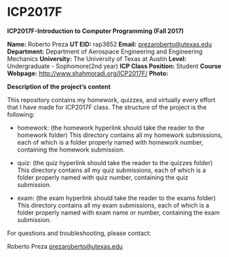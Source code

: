 # ICP2017F
**ICP2017F-Introduction to Computer Programming (Fall 2017)**

**Name:** Roberto Preza
**UT EID:** rap3652
**Email:** prezaroberto@utexas.edu
**Department:** Department of Aerospace Engineering and Engineering Mechanics
**University:** The University of Texas at Austin
**Level:** Undergraduate - Sophomore(2nd year)
**ICP Class Position:** Student
**Course Webpage:** http://www.shahmoradi.org/ICP2017F/
**Photo:**

**Description of the project’s content**

This repository contains my homework, quizzes, and virtually every effort that I have made for ICP2017F class. The structure of the project is the following:

* homework: (the homework hyperlink should take the reader to the homework folder)
This directory contains all my homework submissions, each of which is a folder properly named with homework number, containing the homework submission.

* quiz: (the quiz hyperlink should take the reader to the quizzes folder)
This directory contains all my quiz submissions, each of which is a folder properly named with quiz number, containing the quiz submission.

* exam: (the exam hyperlink should take the reader to the exams folder)
This directory contains all my exam submissions, each of which is a folder properly named with exam name or number, containing the exam submission.

For questions and troubleshooting, please contact:

Roberto Preza
prezaroberto@utexas.edu
